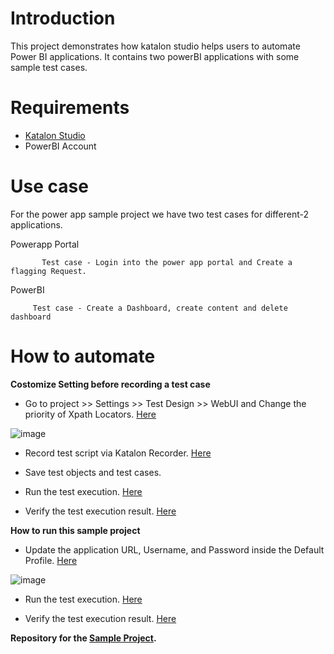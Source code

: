 # Introduction

This project demonstrates how katalon studio helps users to automate Power BI applications. It contains two powerBI applications with some sample test cases.

# Requirements

* [Katalon Studio][KS]
* PowerBI Account

# Use case

For the power app sample project we have two test cases for different-2 applications.

Powerapp Portal

           Test case - Login into the power app portal and Create a flagging Request.
           
PowerBI

         Test case - Create a Dashboard, create content and delete dashboard

# How to automate

**Costomize Setting before recording a test case**

* Go to project >> Settings >> Test Design >> WebUI and Change the priority of Xpath Locators. [Here][1]

![image](https://user-images.githubusercontent.com/84115288/214218084-b99e47c5-be63-49ad-89c2-fb4bcbcebb83.png)

* Record test script via Katalon Recorder. [Here][3]

* Save test objects and test cases.

* Run the test execution. [Here][5]

* Verify the test execution result. [Here][6]

**How to run this sample project**

* Update the application URL, Username, and Password inside the Default Profile. [Here][4]

![image](https://user-images.githubusercontent.com/84115288/215413135-6114c037-3f99-4a33-9b52-9805ab15628c.png)

* Run the test execution. [Here][5]

* Verify the test execution result. [Here][6]



**Repository for the [Sample Project][SP].**

[SP]: <https://github.com/katalon-studio-samples/katalon-powewbi-sample.git> "Sample Project"

[1]: <https://docs.katalon.com/docs/maintain/self-healing-tests-in-katalon-studio#configure-test-design> "Here"
[3]: <https://docs.katalon.com/docs/author/record-and-spy/webui-record-and-spy-utilities/record-web-utility-in-katalon-studio#record-a-new-test-case> "Here"
[4]: <https://docs.katalon.com/docs/author/data-driven-testing/global-variables-and-execution-profile#execution-profile> "Here"
[5]: <https://docs.katalon.com/docs/execute/execute-tests-with-katalon-studio/execute-tests-with-katalon-studio-overview#ariaid-title1> "Here"
[6]: <https://docs.katalon.com/docs/analyze/reports/view-test-reports/view-test-reports-in-katalon-testops/view-test-results-and-execution-logs-in-katalon-testops#ariaid-title1> "Here"
[KS]: <https://docs.katalon.com/docs/get-started/katalon-studio-installation/install-katalon-studio-on-macoswindows#download-katalon-studio> "Katalon Studio"
